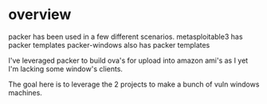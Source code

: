 # overview  
packer has been used in a few different scenarios. 
metasploitable3 has packer templates
packer-windows also has packer templates

I've leveraged packer to build ova's for upload into amazon ami's as I 
yet I'm lacking some window's clients.

The goal here is to leverage the 2 projects to make a bunch of vuln
windows machines.

<!--todo: build windows_7--> 